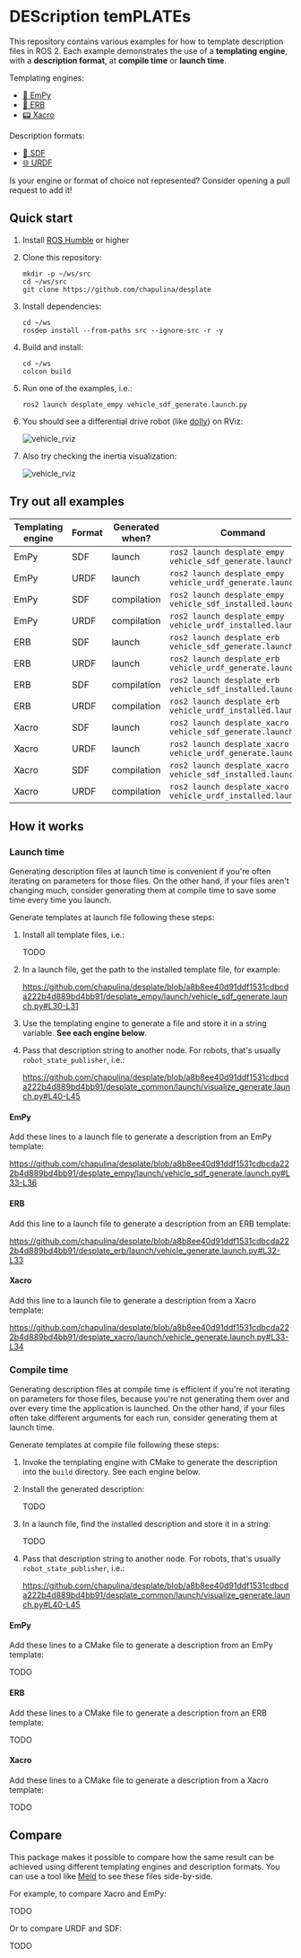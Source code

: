 # DEScription temPLATEs

This repository contains various examples for how to template
description files in ROS 2. Each example demonstrates the
use of a **templating engine**, with a **description format**,
at **compile time** or **launch time**.

Templating engines:

* [🐍 EmPy](https://pypi.org/project/empy/)
* [💎 ERB](https://docs.ruby-lang.org/en/2.3.0/ERB.html)
* [📟 Xacro](http://wiki.ros.org/xacro)

Description formats:

* [🌱 SDF](http://sdformat.org/)
* [🌐 URDF](https://wiki.ros.org/urdf)

Is your engine or format of choice not represented? Consider opening a
pull request to add it!

## Quick start

1. Install [ROS Humble](https://docs.ros.org/en/humble/Installation.html) or higher

1. Clone this repository:

    ```
    mkdir -p ~/ws/src
    cd ~/ws/src
    git clone https://github.com/chapulina/desplate
    ```

1. Install dependencies:

    ```
    cd ~/ws
    rosdep install --from-paths src --ignore-src -r -y
    ```

1. Build and install:

    ```
    cd ~/ws
    colcon build
    ```

1. Run one of the examples, i.e.:

    ```
    ros2 launch desplate_empy vehicle_sdf_generate.launch.py
    ```

1. You should see a differential drive robot (like [dolly](https://github.com/chapulina/dolly)) on RViz:

    ![vehicle_rviz](images/vehicle_rviz.png)

1. Also try checking the inertia visualization:

    ![vehicle_rviz](images/vehicle_rviz_inertia.png)

## Try out all examples

Templating engine | Format | Generated when? | Command
------------------|--------|-----------------|--------
EmPy | SDF | launch | `ros2 launch desplate_empy vehicle_sdf_generate.launch.py`
EmPy | URDF | launch | `ros2 launch desplate_empy vehicle_urdf_generate.launch.py`
EmPy | SDF | compilation | `ros2 launch desplate_empy vehicle_sdf_installed.launch.py`
EmPy | URDF | compilation | `ros2 launch desplate_empy vehicle_urdf_installed.launch.py`
ERB | SDF | launch | `ros2 launch desplate_erb vehicle_sdf_generate.launch.py`
ERB | URDF | launch | `ros2 launch desplate_erb vehicle_urdf_generate.launch.py`
ERB | SDF | compilation | `ros2 launch desplate_erb vehicle_sdf_installed.launch.py`
ERB | URDF | compilation | `ros2 launch desplate_erb vehicle_urdf_installed.launch.py`
Xacro | SDF | launch | `ros2 launch desplate_xacro vehicle_sdf_generate.launch.py`
Xacro | URDF | launch | `ros2 launch desplate_xacro vehicle_urdf_generate.launch.py`
Xacro | SDF | compilation | `ros2 launch desplate_xacro vehicle_sdf_installed.launch.py`
Xacro | URDF | compilation | `ros2 launch desplate_xacro vehicle_urdf_installed.launch.py`

## How it works

### Launch time

Generating description files at launch time is convenient if you're often
iterating on parameters for those files. On the other hand, if your files
aren't changing much, consider generating them at compile time to save some
time every time you launch.

Generate templates at launch file following these steps:

1. Install all template files, i.e.:

    TODO

1. In a launch file, get the path to the installed template file, for example:

    https://github.com/chapulina/desplate/blob/a8b8ee40d91ddf1531cdbcda222b4d889bd4bb91/desplate_empy/launch/vehicle_sdf_generate.launch.py#L30-L31

1. Use the templating engine to generate a file and store it in a string variable.
   **See each engine below**.

1. Pass that description string to another node. For robots, that's usually
   `robot_state_publisher`, i.e.:

    https://github.com/chapulina/desplate/blob/a8b8ee40d91ddf1531cdbcda222b4d889bd4bb91/desplate_common/launch/visualize_generate.launch.py#L40-L45

#### EmPy

Add these lines to a launch file to generate a description from an
EmPy template:

https://github.com/chapulina/desplate/blob/a8b8ee40d91ddf1531cdbcda222b4d889bd4bb91/desplate_empy/launch/vehicle_sdf_generate.launch.py#L33-L36

#### ERB

Add this line to a launch file to generate a description from an
ERB template:

https://github.com/chapulina/desplate/blob/a8b8ee40d91ddf1531cdbcda222b4d889bd4bb91/desplate_erb/launch/vehicle_generate.launch.py#L32-L33

#### Xacro

Add this line to a launch file to generate a description from a
Xacro template:

https://github.com/chapulina/desplate/blob/a8b8ee40d91ddf1531cdbcda222b4d889bd4bb91/desplate_xacro/launch/vehicle_generate.launch.py#L33-L34

### Compile time

Generating description files at compile time is efficient if you're not
iterating on parameters for those files, because you're not generating them over
and over every time the application is launched. On the other hand, if your files
often take different arguments for each run, consider generating them at
launch time.

Generate templates at compile file following these steps:

1. Invoke the templating engine with CMake to generate the description into the
   `build` directory. See each engine below.

1. Install the generated description:

    TODO

1. In a launch file, find the installed description and store it in a string:

    TODO

1. Pass that description string to another node. For robots, that's usually
   `robot_state_publisher`, i.e.:

    https://github.com/chapulina/desplate/blob/a8b8ee40d91ddf1531cdbcda222b4d889bd4bb91/desplate_common/launch/visualize_generate.launch.py#L40-L45

#### EmPy

Add these lines to a CMake file to generate a description from an
EmPy template:

TODO

#### ERB

Add these lines to a CMake file to generate a description from an
ERB template:

TODO

#### Xacro

Add these lines to a CMake file to generate a description from a
Xacro template:

TODO

## Compare

This package makes it possible to compare how the same result can be achieved
using different templating engines and description formats. You can use a tool
like [Meld](https://meldmerge.org/) to see these files side-by-side.

For example, to compare Xacro and EmPy:

TODO

Or to compare URDF and SDF:

TODO

